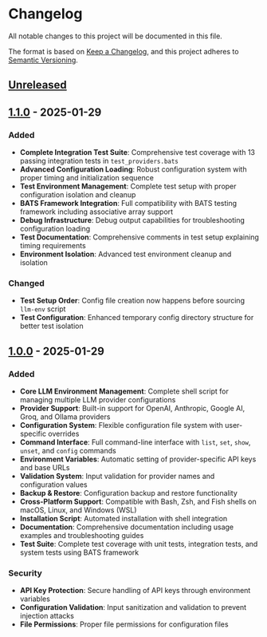 # Changelog

All notable changes to this project will be documented in this file.

The format is based on [Keep a Changelog](https://keepachangelog.com/en/1.0.0/),
and this project adheres to [Semantic Versioning](https://semver.org/spec/v2.0.0.html).

## [Unreleased]

## [1.1.0] - 2025-01-29

### Added
- **Complete Integration Test Suite**: Comprehensive test coverage with 13 passing integration tests in `test_providers.bats`
- **Advanced Configuration Loading**: Robust configuration system with proper timing and initialization sequence
- **Test Environment Management**: Complete test setup with proper configuration isolation and cleanup
- **BATS Framework Integration**: Full compatibility with BATS testing framework including associative array support
- **Debug Infrastructure**: Debug output capabilities for troubleshooting configuration loading
- **Test Documentation**: Comprehensive comments in test setup explaining timing requirements
- **Environment Isolation**: Advanced test environment cleanup and isolation

### Changed
- **Test Setup Order**: Config file creation now happens before sourcing `llm-env` script
- **Test Configuration**: Enhanced temporary config directory structure for better test isolation

## [1.0.0] - 2025-01-29

### Added
- **Core LLM Environment Management**: Complete shell script for managing multiple LLM provider configurations
- **Provider Support**: Built-in support for OpenAI, Anthropic, Google AI, Groq, and Ollama providers
- **Configuration System**: Flexible configuration file system with user-specific overrides
- **Command Interface**: Full command-line interface with `list`, `set`, `show`, `unset`, and `config` commands
- **Environment Variables**: Automatic setting of provider-specific API keys and base URLs
- **Validation System**: Input validation for provider names and configuration values
- **Backup & Restore**: Configuration backup and restore functionality
- **Cross-Platform Support**: Compatible with Bash, Zsh, and Fish shells on macOS, Linux, and Windows (WSL)
- **Installation Script**: Automated installation with shell integration
- **Documentation**: Comprehensive documentation including usage examples and troubleshooting guides
- **Test Suite**: Complete test coverage with unit tests, integration tests, and system tests using BATS framework

### Security
- **API Key Protection**: Secure handling of API keys through environment variables
- **Configuration Validation**: Input sanitization and validation to prevent injection attacks
- **File Permissions**: Proper file permissions for configuration files

[Unreleased]: https://github.com/samestrin/llm-env/compare/v1.1.0...HEAD
[1.1.0]: https://github.com/samestrin/llm-env/compare/v1.0.0...v1.1.0
[1.0.0]: https://github.com/samestrin/llm-env/releases/tag/v1.0.0